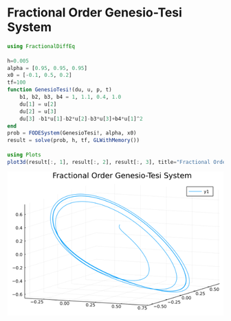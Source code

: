 # Fractional Order Genesio-Tesi System

```julia
using FractionalDiffEq

h=0.005
alpha = [0.95, 0.95, 0.95]
x0 = [-0.1, 0.5, 0.2]
tf=100
function GenesioTesi!(du, u, p, t)
    b1, b2, b3, b4 = 1, 1.1, 0.4, 1.0
    du[1] = u[2]
    du[2] = u[3]
    du[3] -b1*u[1]-b2*u[2]-b3*u[3]+b4*u[1]^2
end
prob = FODESystem(GenesioTesi!, alpha, x0)
result = solve(prob, h, tf, GLWithMemory())

using Plots
plot3d(result[:, 1], result[:, 2], result[:, 3], title="Fractional Order Genesio-Tesi System")
```

![Genesio-Tesi](./assets/Genesio-Tesi.png)